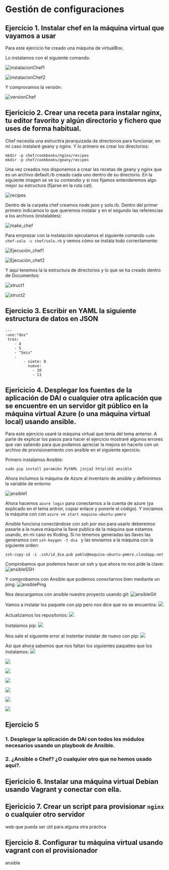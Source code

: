 # Gestión de configuraciones

## Ejercicio 1. Instalar chef en la máquina virtual que vayamos a usar
Para este ejercicio he creado una máquina de virtualBox.

Lo instalamos con el siguiente comando:

![instalacionChef1](http://i393.photobucket.com/albums/pp14/pmmre/IVEjercicios5y6/IVEjercicios6/IVEjercicios6/Seleccioacuten_001_zpsso5kl8kh.png)

![instalacionChef2](http://i393.photobucket.com/albums/pp14/pmmre/IVEjercicios5y6/IVEjercicios6/IVEjercicios6/Seleccioacuten_002_zpsak4hpszv.png)

Y comprovamos la versión:

![versionChef](http://i393.photobucket.com/albums/pp14/pmmre/IVEjercicios5y6/IVEjercicios6/IVEjercicios6/Seleccioacuten_003_zps1fjdfxsh.png)

## Ejericicio 2. Crear una receta para instalar nginx, tu editor favorito y algún directorio y fichero que uses de forma habitual.
Chef necesita una estructira jerarquizada de directorios para funcionar, en mi caso instalaré geany y nginx. Y lo primero es crear los directorios:
```
mkdir -p chef/cookbooks/nginx/recipes
mkdir -p chef/cookbooks/geany/recipes
```

Una vez creados nos disponemos a crear las recetas de geany y nginx que es un archivo default.rb creado cada uno dentro de su directorio. En la siguiente imagen se ve su contendio y si nos fijamos entenderemos algo mejor su estructura (fijarse en la ruta cat).

![recipes](http://i393.photobucket.com/albums/pp14/pmmre/IVEjercicios5y6/IVEjercicios6/IVEjercicios6/Seleccioacuten_063_zpsjicaomm7.png)

Dentro de la carpeta chef creamos node.json y solo.rb. Dentro del primer primero indicamos lo que queremos instalar y en el segundo las referencias a los archivos (instalables):

![make_chef](http://i393.photobucket.com/albums/pp14/pmmre/IVEjercicios5y6/IVEjercicios6/IVEjercicios6/Seleccioacuten_064_zps2nbkhzhf.png)

Para emprezar con la instalación ejecutamos el siguiente comando ```sudo chef-solo -c chef/solo.rb``` y vemos cómo se instala todo correctamente:

![Ejecución_chef1](http://i393.photobucket.com/albums/pp14/pmmre/IVEjercicios5y6/IVEjercicios6/IVEjercicios6/Seleccioacuten_005_zpstp2qpalw.png)

![Ejecución_chef2](http://i393.photobucket.com/albums/pp14/pmmre/IVEjercicios5y6/IVEjercicios6/IVEjercicios6/Seleccioacuten_004_zpsnn5db7cc.png)

Y aqui tenemos la la estructura de directorios y lo que se ha creado dentro de Documentos:

![struct1](http://i393.photobucket.com/albums/pp14/pmmre/IVEjercicios5y6/IVEjercicios6/IVEjercicios6/Seleccioacuten_006_zpsq3igpy9v.png)

![struct2](http://i393.photobucket.com/albums/pp14/pmmre/IVEjercicios5y6/IVEjercicios6/IVEjercicios6/Seleccioacuten_065_zps6krjuoeu.png)

## Ejercicio 3. Escribir en YAML la siguiente estructura de datos en JSON
```
---
-uno:"dos"
 tres:
	- 4
	- 5
	- "Seis"
	-
		- siete: 8
		  nueve:
			- 10
			- 11
```
## Ejericicio 4. Desplegar los fuentes de la aplicación de DAI o cualquier otra aplicación que se encuentre en un servidor git público en la máquina virtual Azure (o una máquina virtual local) usando ansible.

Para este ejercicio usaré la máquina virtual que tenía del tema anterior. A parte de explicar los pasos para hacer el ejercicio mostraré algunos errores que van saliendo para que podamos apreciar la mejora en hacerlo con un archivo de provisionamiento con ansible en el siguiente ejercicio.

Primero instalamos Ansible:
```
sudo pip install paramiko PyYAML jinja2 httplib2 ansible
```
Ahora incluimos la máquina de Azure al inventario de ansible y defininimos la variable de entorno

![ansible1](http://i393.photobucket.com/albums/pp14/pmmre/IVEjercicios5y6/IVEjercicios6/IVEjercicios6/Seleccioacuten_018_zpsye6twgaf.png)

Ahora hacemos ```azure login``` para conectarnos a la cuenta de azure (ya explicado en el tema antrior, copiar enlace y ponerle el código).
Y iniciamos la máquina con con ```azure vm start maquina-ubuntu-pmmre```

Ansible funciona conectándose con ssh por eso para usarlo deberemos pasarle a la nueva máquina la llave publica de la máquina que estamos usando, en mi caso es Koding.
Si no tenemos generadas las llaves las generamos con ```ssh-keygen -t dsa ``` y las enviamos a la máquina con la siguiente orden:
```
ssh-copy-id -i .ssh/id_dsa.pub pablo@maquina-ubuntu-pmmre.cloudapp.net
```

Comprobamos que podemos hacer un ssh y que ahora no nos pide la clave:
![ansibleSSH](http://i393.photobucket.com/albums/pp14/pmmre/IVEjercicios5y6/IVEjercicios6/IVEjercicios6/Seleccioacuten_019_zpsqrbgytb3.png)


Y comprobamos con Ansible que podemos conectarnos bien mediante un ping:
![ansiblePing](http://i393.photobucket.com/albums/pp14/pmmre/IVEjercicios5y6/IVEjercicios6/IVEjercicios6/Seleccioacuten_020_zps9cgdswdn.png)

Nos descargamos con ansible nuestro proyecto usando git:
![ansibleGit](http://i393.photobucket.com/albums/pp14/pmmre/IVEjercicios5y6/IVEjercicios6/IVEjercicios6/Seleccioacuten_022_zpsnvsmwmo0.png)

Vamos a instalar los paquete con pip pero nos dice que no se encuentra:
![](http://i393.photobucket.com/albums/pp14/pmmre/IVEjercicios5y6/IVEjercicios6/IVEjercicios6/Seleccioacuten_023_zps2j1c15yx.png)

Actualizamos los repositorios:
![](http://i393.photobucket.com/albums/pp14/pmmre/IVEjercicios5y6/IVEjercicios6/IVEjercicios6/Seleccioacuten_024_zpsjrmxsgt6.png)

Instalamos pip:
![](http://i393.photobucket.com/albums/pp14/pmmre/IVEjercicios5y6/IVEjercicios6/IVEjercicios6/Seleccioacuten_025_zpsz7yo6zts.png)

Nos sale el siguiente error al instentar instalar de nuevo con pip:
![](http://i393.photobucket.com/albums/pp14/pmmre/IVEjercicios5y6/IVEjercicios6/IVEjercicios6/Seleccioacuten_027_zpswklgbcdq.png)

Así que ahora sabemos que nos faltan los siguientes paquetes que los instalamos:
![](http://i393.photobucket.com/albums/pp14/pmmre/IVEjercicios5y6/IVEjercicios6/IVEjercicios6/Seleccioacuten_026_zpsgrc3j0ye.png)

![](http://i393.photobucket.com/albums/pp14/pmmre/IVEjercicios5y6/IVEjercicios6/IVEjercicios6/Seleccioacuten_028_zpsthfcpoqm.png)

![](http://i393.photobucket.com/albums/pp14/pmmre/IVEjercicios5y6/IVEjercicios6/IVEjercicios6/Seleccioacuten_029_zpszngrjhbq.png)

![](http://i393.photobucket.com/albums/pp14/pmmre/IVEjercicios5y6/IVEjercicios6/IVEjercicios6/Seleccioacuten_030_zpsub2vgrvw.png)

![](http://i393.photobucket.com/albums/pp14/pmmre/IVEjercicios5y6/IVEjercicios6/IVEjercicios6/Seleccioacuten_031_zpsqmfrciie.png)

![](http://i393.photobucket.com/albums/pp14/pmmre/IVEjercicios5y6/IVEjercicios6/IVEjercicios6/Seleccioacuten_032_zps8hkwtb2e.png)

![](http://i393.photobucket.com/albums/pp14/pmmre/IVEjercicios5y6/IVEjercicios6/IVEjercicios6/Seleccioacuten_033_zps2fqtuxap.png)




## Ejercicio 5

### 1. Desplegar la aplicación de DAI con todos los módulos necesarios usando un playbook de Ansible.

### 2. ¿Ansible o Chef? ¿O cualquier otro que no hemos usado aquí?.

## Ejericicio 6. Instalar una máquina virtual Debian usando Vagrant y conectar con ella.

## Ejericicio 7. Crear un script para provisionar `nginx` o cualquier otro servidor
web que pueda ser útil para alguna otra práctica

## Ejercicio 8. Configurar tu máquina virtual usando vagrant con el provisionador
ansible